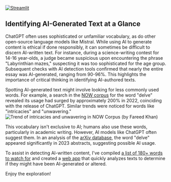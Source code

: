 [![Streamlit](https://img.shields.io/badge/Streamlit-Webapp-green)](https://detext.streamlit.app/)

## Identifying AI-Generated Text at a Glance

ChatGPT often uses sophisticated or unfamiliar vocabulary, as do other open-source language models like Mistral. While using AI to generate content is ethical if done responsibly, it can sometimes be difficult to discern AI-written text. For instance, during a science-writing contest for 14-16 year-olds, a judge became suspicious upon encountering the phrase "Labyrinthian mazes," suspecting it was too sophisticated for the age group. Subsequent checks with AI detection tools confirmed that nearly the entire essay was AI-generated, ranging from 90-96%. This highlights the importance of critical thinking in identifying AI-authored texts.

Spotting AI-generated text might involve looking for less commonly used words. For example, a search in the [NOW corpus](https://www.english-corpora.org/now/) for the word "delve" revealed its usage had surged by approximately 200% in 2022, coinciding with the release of ChatGPT. Similar trends were noticed for words like "intricacies" and "unwavering."
![Trend of intricacies and unwavering in [NOW](https://www.english-corpora.org/now/) Corpus (by Fareed Khan)](https://cdn-images-1.medium.com/max/6512/1*EgrevS32vUy4eKx3F__oog.png)

This vocabulary isn't exclusive to AI; humans also use these words, particularly in academic writing. However, AI models like ChatGPT often suggest them. In an analysis of the [arXiv database](https://www.kaggle.com/datasets/Cornell-University/arxiv), the word "delve" appeared significantly in 2023 abstracts, suggesting possible AI usage.

To assist in detecting AI-written content, I've compiled [a list of 180+ words to watch for](ai_words.txt) and created a [web app](https://detext.streamlit.app/) that quickly analyzes texts to determine if they might have been AI-generated or altered.

Enjoy the exploration!
